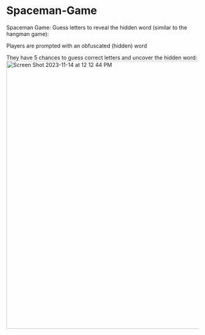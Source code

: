 # Spaceman-Game
Spaceman Game: Guess letters to reveal the hidden word (similar to the hangman game):

Players are prompted with an obfuscated (hidden) word

They have 5 chances to guess correct letters and uncover the hidden word:
<img width="704" alt="Screen Shot 2023-11-14 at 12 12 44 PM" src="https://github.com/treaddevs/Spaceman-Game/assets/148214913/1cac7c46-b9da-4ae8-ad37-59ef5b663fbf">
